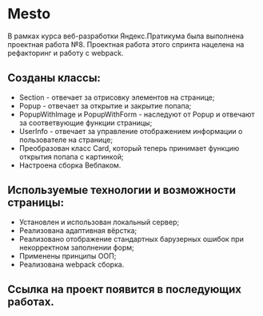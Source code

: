 # Mesto
В рамках курса веб-разработки Яндекс.Пратикума была выполнена проектная работа №8.
Проектная работа этого спринта нацелена на рефакторинг и работу с webpack.
## Созданы классы:
* Section - отвечает за отрисовку элементов на странице;
* Popup - отвечает за открытие и закрытие попапа;
* PopupWithImage и PopupWithForm - наследуют от Popup и отвечают за соответвующие функции страницы;
* UserInfo - отвечает за управление отображением информации о пользователе на странице;
* Преобразован класс Card, который теперь принимает функцию открытия попапа с картинкой;
* Настроена сборка Вебпаком.

## Используемые технологии и возможности страницы:
* Установлен и использован локальный сервер;
* Реализована адаптивная вёрстка;
* Реализовано отображение стандартных барузерных ошибок при некорректном заполнении форм;
* Применены принципы ООП;
* Реализована webpack сборка.

## Ссылка на проект появится в последующих работах.

